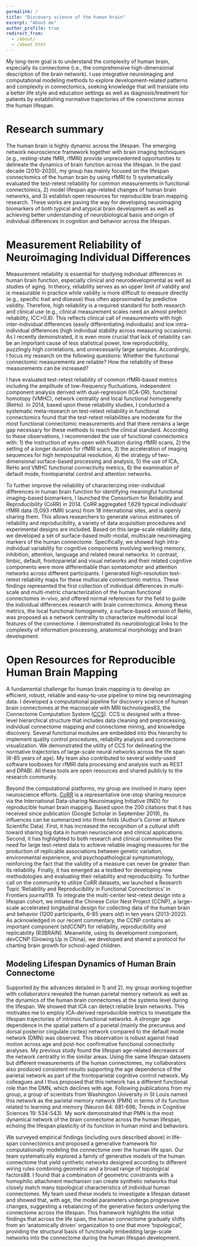 ```yaml
---
permalink: /
title: "Discovery science of the human brain"
excerpt: "About me"
author_profile: true
redirect_from: 
  - /about/
  - /about.html
---
```


My long-term goal is to understand the complexity of human brain, especially its connectome (i.e., the comprehensive
high-dimensional description of the brain network). I use integrative neuroimaging and computational modeling methods to explore development-related patterns and complexity in connectomics, seeking knowledge that will translate into a better life style and education settings as well as diagnosis/treatment for patients by establishing normative trajectories of the conenctome across the human lifespan. 

Research summary
======
The human brain is highly dynamic across the lifespan. The emerging network neuroscience framework together with brain imaging techniques (e.g., resting-state fMRI, rfMRI) provide unprecedented opportunities to delineate the dynamics of brain function across the lifespan. In the past decade (2010-2020), my group has mainly focused on the lifespan connectomics of the human brain by using rfMRI to 1) systematically evaluated the test-retest reliability for common measurements in functional connectomics, 2) model lifespan age-related changes of human brain networks, and 3) establish open resources for reproducible brain mapping research. These works are
paving the way for developing neuroimaging biomarkers of both typical and atypical brain development as well as achieving better understanding of neurobiological basis and origin of individual differences in cognition and behavior across the lifespan.

Measurement Reliability of Neuroimaging Individual Differences
======
Measurement reliability is essential for studying individual differences in human brain function, especially clinical and neurodevelopmental as well as studies of aging. In theory, reliability serves as an upper limit of validity and is measurable in
practice while validity is more difficult to measure directly (e.g., specific trait and disease) thus often approximated by predictive validity. Therefore, high reliability is a required standard for both research and clinical use (e.g., clinical measurement scales
need an almost prefect reliability, ICC>0.8). This reflects clinical call of measurements with high inter-individual differences (easily differentiating individuals) and low intra-individual differences (high individual stability across measuring occasions). As I recently demonstrated, it is even more crucial that lack of reliability can be an important cause of less statistical power, low reproducibility, puzzlingly high correlations, and unnecessarily large samples. Accordingly, I focus my research on the following questions: Whether the functional connectomic measurements are reliable? How the reliability of these measurements can be increased?

I have evaluated test-retest reliability of common rfMRI-based metrics including the amplitude of low-frequency fluctuations, independent component analysis derived with dual-regression (ICA-DR), functional homotopy (VMHC), network centrality and local functional homogeneity (ReHo). In 2014, based upon these reliability studies, I conducted a systematic meta-research on test-retest reliability in functional connectomics found that the test-retest reliabilities are moderate for the most functional connectomic measurements and that there remains a large gap necessary for these methods to reach the clinical standard. According to these
observations, I recommended the use of functional connectomics with: 1) the instruction of eyes-open with fixation during rfMRI scans, 2) the setting of a longer duration for rfMRI scans, 3) the acceleration of imaging sequences for high tempospatial resolution, 4) the strategy of two-dimensional surface-based processing and analysis, 5) the use of ICA, ReHo and VMHC functional connectivity metrics, 6) the examination of default mode, frontoparietal control and attention networks.

To further improve the reliability of characterizing inter-individual differences in human brain function for identifying meaningful functional imaging-based biomarkers, I launched the Consortium for Reliability and Reproducibility (CoRR) in 2014. CoRR aggregated 1,629 typical individuals’ rfMRI data (5,093 rfMRI scans) from 18 international sites, and is openly sharing them. This allows researchers to generate various estimates of reliability and reproducibility, a variety of data acquisition procedures and experimental designs are included. Based on this large-scale reliability data, we developed a set of surface-based multi-modal, multiscale
neuroimaging markers of the human connectome. Specifically, we showed high intra-individual variability for cognitive components involving working memory, inhibition, attention, language and related neural networks. In contrast, limbic, default, frontoparietal and visual networks and their related cognitive components were more differentiable than somatomotor and attention networks across different
participants. I generated high-resolution test-retest reliability maps for these multiscale connectomic metrics. These findings represented the first collection of individual differences in multi-scale and multi-metric characterization of the human functional connectomes in-vivo, and offered normal references for the field to guide the individual differences research with brain connectomics. Among these metrics, the local functional homogeneity, a surface-based version of ReHo, was proposed as a network centrality to characterize multimodal local features of the connectome. I demonstrated its neurobiological links to the complexity of information processing, anatomical morphology and brain development.

Open Resources for Reproducible Human Brain Mapping
======
A fundamental challenge for human brain mapping is to develop an efficient, robust, reliable and easy-to-use pipeline to mine big neuroimaging data. I developed a computational pipeline for discovery science of human brain connectomes at the macroscale with MRI technologies63, the Connectome Computation System ([CCS](https://github.com/zuoxinian/CCS)). CCS is designed with a three-level hierarchical structure that includes data cleaning and preprocessing, individual connectome mapping and connectome mining, and knowledge discovery. Several functional modules are embedded into this hierarchy to implement quality control procedures, reliability analysis and connectome visualization. We demonstrated the utility of CCS for delineating the normative trajectories of large-scale neural networks across the life span (6-85 years of age). My team also contributed to several widely-used software toolboxes for rfMRI data processing and analysis such as REST and DPABI. All these tools are open resources and shared publicly to the research community.

Beyond the computational platforms, my group are involved in many open neuroscience efforts. [CoRR](http://fcon_1000.projects.nitrc.org/indi/CoRR) is a representative one-stop sharing resource via the International Data-sharing
Neuroimaging Initiative (INDI) for reproducible human brain mapping. Based upon the 200 citations that it has received since publication (Google Scholar in September 2019), its influences can be summarized into three folds (Author’s Corner at Nature Scientific Data). First, it has increased the recognition of a cultural shift toward sharing big data in human neuroscience and clinical applications. Second, it has highlighted to both research and clinical communities the need for large test-retest data to achieve reliable imaging measures for the production of replicable associations between genetic variation, environmental experience, and psychopathological
symptomatology, reinforcing the fact that the validity of a measure can never be greater than its reliability. Finally, it has emerged as a testbed for developing new methodologies and evaluating their reliability and reproducibility. To further call on the community to utilize CoRR datasets, we launched a Research Topic ‘Reliability and Reproducibility in Functional Connectomics’ in Frontiers journal119. To integrate the multi-center test-retest design into a lifespan cohort, we initiated the Chinese Color Nest Project (CCNP), a large-scale accelerated longitudinal design for collecting data of the human brain and behavior (1200 participants, 6-85 years old) in ten years (2013-2022). As acknowledged in our recent commentary, the CCNP contains an important component (stdCCNP) for reliability, reproducibility and replicability (R3BRAIN). Meanwhile, using its development component, devCCNP (Growing Up in China), we developed and
shared a protocol for charting brain growth for school-aged children.

Modeling Lifespan Dynamics of Human Brain Connectome
------
Supported by the advances detailed in 1) and 2), my group working together with collaborators revealed the human parietal memory network as well as the dynamics of the human brain connectomes at the systems level during the lifespan. We showed that ICA can detect reliable brain networks. This motivates me to employ ICA-derived reproducible metrics to investigate the lifespan trajectories of intrinsic functional networks. A stronger age dependence in the spatial pattern of a parietal (mainly the precuneus and dorsal posterior cingulate cortex) network compared to the default mode network (DMN) was observed. This observation is robust against head motion across age and post-hoc confirmative functional connectivity analyses. My previous study found the lifespan age-related decreases of the network centrality in the similar areas. Using the same lifespan datasets but different measurements of the human connectomes, my collaborators also produced consistent results supporting the age dependence of the parietal network as part of the frontoparietal cognitive control network. My colleagues and I thus proposed that this network has a different functional role than the DMN, which declines with age. Following publications from my group, a group of scientists from Washington University in St Louis named this network as the parietal memory network (PMN) in terms of its function related to learning and memory (Neuron 84: 681-696; Trends in Cognitive Sciences 19: 534-543). My work demonstrated that PMN is the most dynamical network of the brain connectome across the human lifespan, echoing the
lifespan plasticity of its function in human mind and behaviors.

We surveyed empirical findings (including ours described above) in life-span connectomics and proposed a generative framework for computationally modeling the connectome over the human life span. Our team systematically explored a family of generative models of the human connectome that yield synthetic networks designed according to different wiring rules combining geometric and a broad range of
topological factors88. I found that a combination of geometric constraints with a homophilic attachment mechanism can create synthetic networks that closely match many topological characteristics of individual human connectomes. My team used these models to investigate a lifespan dataset and showed that, with age, the model parameters undergo progressive changes, suggesting a rebalancing of the generative
factors underlying the connectome across the lifespan. This framework highlights the initial findings that across the life span, the human connectome gradually shifts from an ‘anatomically driven’ organization to one that more ‘topological’, providing the structural basis of functionally embedding large-scale networks into the connectome during the human lifespan development. 
